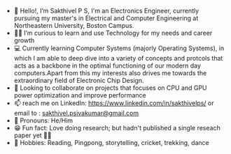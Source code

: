 - 👋 Hello!, I’m Sakthivel P S, I'm an Electronics Engineer, currently pursuing my master's in Electrical and Computer Engineering at Northeastern University, Boston Campus.
- 🕵️‍♂️ I’m curious to learn and use Technology for my needs and career growth
- 💻 Currently learning Computer Systems (majorly Operating Systems), in which I am able to deep dive into a variety of concepts and protcols that acts as a backbone in the optimal functioning of our modern day computers.Apart from this my interests also drives me towards the extraordinary field of Electronic Chip Design.
- 🤝 Looking to collaborate on projects that focuses on CPU and GPU power optimization and improve performance
- 📫 reach me on LinkedIn: https://www.linkedin.com/in/sakthivelps/  or email to : sakthivel.psivakumar@gmail.com
- 🧍 Pronouns: He/Him
- 😁 Fun fact: Love doing research; but hadn't published a single reseach paper yet 🏃‍➡️
- 🛝 Hobbies: Reading, Pingpong, storytelling, cricket, trekking, dance 

<!---
Sakthi-PS7/Sakthi-PS7 is a ✨ special ✨ repository because its `README.md` (this file) appears on your GitHub profile.
You can click the Preview link to take a look at your changes.
--->
